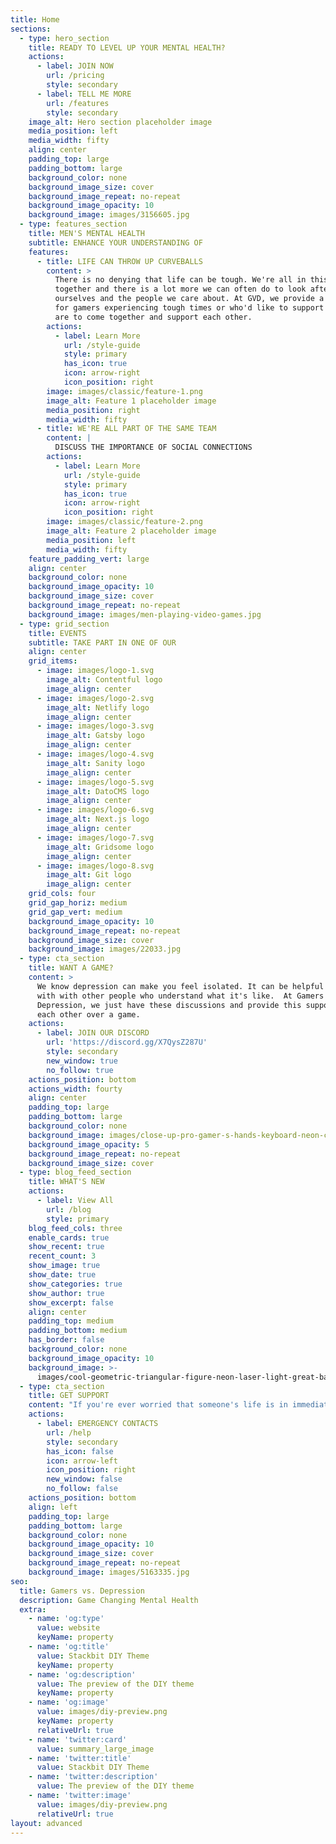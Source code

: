 ```yaml
---
title: Home
sections:
  - type: hero_section
    title: READY TO LEVEL UP YOUR MENTAL HEALTH?
    actions:
      - label: JOIN NOW
        url: /pricing
        style: secondary
      - label: TELL ME MORE
        url: /features
        style: secondary
    image_alt: Hero section placeholder image
    media_position: left
    media_width: fifty
    align: center
    padding_top: large
    padding_bottom: large
    background_color: none
    background_image_size: cover
    background_image_repeat: no-repeat
    background_image_opacity: 10
    background_image: images/3156605.jpg
  - type: features_section
    title: MEN'S MENTAL HEALTH
    subtitle: ENHANCE YOUR UNDERSTANDING OF
    features:
      - title: LIFE CAN THROW UP CURVEBALLS
        content: >
          There is no denying that life can be tough. We're all in this journey
          together and there is a lot more we can often do to look after
          ourselves and the people we care about. At GVD, we provide a platform
          for gamers experiencing tough times or who'd like to support those who
          are to come together and support each other. 
        actions:
          - label: Learn More
            url: /style-guide
            style: primary
            has_icon: true
            icon: arrow-right
            icon_position: right
        image: images/classic/feature-1.png
        image_alt: Feature 1 placeholder image
        media_position: right
        media_width: fifty
      - title: WE'RE ALL PART OF THE SAME TEAM
        content: |
          DISCUSS THE IMPORTANCE OF SOCIAL CONNECTIONS
        actions:
          - label: Learn More
            url: /style-guide
            style: primary
            has_icon: true
            icon: arrow-right
            icon_position: right
        image: images/classic/feature-2.png
        image_alt: Feature 2 placeholder image
        media_position: left
        media_width: fifty
    feature_padding_vert: large
    align: center
    background_color: none
    background_image_opacity: 10
    background_image_size: cover
    background_image_repeat: no-repeat
    background_image: images/men-playing-video-games.jpg
  - type: grid_section
    title: EVENTS
    subtitle: TAKE PART IN ONE OF OUR
    align: center
    grid_items:
      - image: images/logo-1.svg
        image_alt: Contentful logo
        image_align: center
      - image: images/logo-2.svg
        image_alt: Netlify logo
        image_align: center
      - image: images/logo-3.svg
        image_alt: Gatsby logo
        image_align: center
      - image: images/logo-4.svg
        image_alt: Sanity logo
        image_align: center
      - image: images/logo-5.svg
        image_alt: DatoCMS logo
        image_align: center
      - image: images/logo-6.svg
        image_alt: Next.js logo
        image_align: center
      - image: images/logo-7.svg
        image_alt: Gridsome logo
        image_align: center
      - image: images/logo-8.svg
        image_alt: Git logo
        image_align: center
    grid_cols: four
    grid_gap_horiz: medium
    grid_gap_vert: medium
    background_image_opacity: 10
    background_image_repeat: no-repeat
    background_image_size: cover
    background_image: images/22033.jpg
  - type: cta_section
    title: WANT A GAME?
    content: >
      We know depression can make you feel isolated. It can be helpful to chat
      with with other people who understand what it's like.  At Gamers vs.
      Depression, we just have these discussions and provide this support for
      each other over a game.  
    actions:
      - label: JOIN OUR DISCORD
        url: 'https://discord.gg/X7QysZ287U'
        style: secondary
        new_window: true
        no_follow: true
    actions_position: bottom
    actions_width: fourty
    align: center
    padding_top: large
    padding_bottom: large
    background_color: none
    background_image: images/close-up-pro-gamer-s-hands-keyboard-neon-color.jpg
    background_image_opacity: 5
    background_image_repeat: no-repeat
    background_image_size: cover
  - type: blog_feed_section
    title: WHAT'S NEW
    actions:
      - label: View All
        url: /blog
        style: primary
    blog_feed_cols: three
    enable_cards: true
    show_recent: true
    recent_count: 3
    show_image: true
    show_date: true
    show_categories: true
    show_author: true
    show_excerpt: false
    align: center
    padding_top: medium
    padding_bottom: medium
    has_border: false
    background_color: none
    background_image_opacity: 10
    background_image: >-
      images/cool-geometric-triangular-figure-neon-laser-light-great-backgrounds.jpg
  - type: cta_section
    title: GET SUPPORT
    content: "If you're ever worried that someone's life is in immediate danger, call 999 or go directly to the emergency services.\n\nTo speak with someone immediately, contact\_[NHS 111](https://www.nhs.uk/using-the-nhs/nhs-services/urgent-and-emergency-care/nhs-111/)\_on 111 or contact\_[Samaritans](http://www.samaritans.org/how-we-can-help-you/contact-us)\_on 116 123.\n"
    actions:
      - label: EMERGENCY CONTACTS
        url: /help
        style: secondary
        has_icon: false
        icon: arrow-left
        icon_position: right
        new_window: false
        no_follow: false
    actions_position: bottom
    align: left
    padding_top: large
    padding_bottom: large
    background_color: none
    background_image_opacity: 10
    background_image_size: cover
    background_image_repeat: no-repeat
    background_image: images/5163335.jpg
seo:
  title: Gamers vs. Depression
  description: Game Changing Mental Health
  extra:
    - name: 'og:type'
      value: website
      keyName: property
    - name: 'og:title'
      value: Stackbit DIY Theme
      keyName: property
    - name: 'og:description'
      value: The preview of the DIY theme
      keyName: property
    - name: 'og:image'
      value: images/diy-preview.png
      keyName: property
      relativeUrl: true
    - name: 'twitter:card'
      value: summary_large_image
    - name: 'twitter:title'
      value: Stackbit DIY Theme
    - name: 'twitter:description'
      value: The preview of the DIY theme
    - name: 'twitter:image'
      value: images/diy-preview.png
      relativeUrl: true
layout: advanced
---
```

